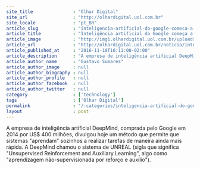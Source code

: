 ```yaml
---
site_title               : "Olhar Digital"
site_url                 : "http://olhardigital.uol.com.br"
site_locale              : "pt_BR"
article_slug             : "inteligencia-artificial-do-google-comeca-a-sonhar-para-aprender-mais-rapido"
article_title            : "Inteligência artificial do Google começa a 'sonhar' para aprender mais rápido"
article_image            : "http://img1.olhardigital.uol.com.br/uploads/acervo_imagens/2016/11/20161118165752_660_420.jpg"
article_url              : "http://olhardigital.uol.com.br/noticia/inteligencia-artificial-do-google-comeca-a-sonhar-para-aprender-mais-rapido/64038"
article_published_at     : "2016-11-18T16:11:00-02:00"
article_description      : "A empresa de inteligência artificial DeepMind, comprada pelo Google em 2014 por US$ 400 milhões, divulgou hoje um método que permite que sistemas 'aprendam' sozinhos a realizar tarefas de maneira ainda mais rápida. A DeepMind chamou o sistema de UNREAL (sigla que significa 'Unsupervised Reinforcement and Auxiliary Learning', algo como 'aprendizagem não-supervisionada por reforço e auxílio')."
article_author_name      : "Gustavo Sumares"
article_author_image     : null
article_author_biography : null
article_author_profile   : null
article_author_facebook  : null
article_author_twitter   : null
category                 : ['technology']
tags                     : ['Olhar Digital']
permalink                : "/:categories/inteligencia-artificial-do-google-comeca-a-sonhar-para-aprender-mais-rapido/"
layout                   : post
---
```


A empresa de inteligência artificial DeepMind, comprada pelo Google em 2014 por US$ 400 milhões, divulgou hoje um método que permite que sistemas "aprendam" sozinhos a realizar tarefas de maneira ainda mais rápida. A DeepMind chamou o sistema de UNREAL (sigla que significa "Unsupervised Reinforcement and Auxiliary Learning", algo como "aprendizagem não-supervisionada por reforço e auxílio").
